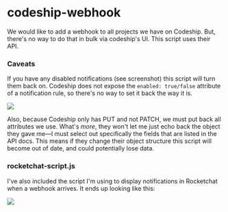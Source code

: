 codeship-webhook
================

We would like to add a webhook to all projects we have on Codeship. But, there's no way to do that in bulk via codeship's UI. This script uses their API.

### Caveats

If you have any disabled notifications (see screenshot) this script will turn them back on. Codeship does not expose the `enabled: true/false` attribute of a notification rule, so there's no way to set it back the way it is.

![](https://trello-attachments.s3.amazonaws.com/58d428743111af1d0a20cf28/5b3ff7f5a1c075faacf408a0/4fb1ec123ddc2b2e06280506d02922ec/capture.png)

Also, because Codeship only has PUT and not PATCH, we must put back all attributes we use. What's _more_, they won't let me just echo back the object they gave me&mdash;I must select out specifically the fields that are listed in the API docs. This means if they change their object structure this script will become out of date, and could potentially lose data.

### rocketchat-script.js

I've also included the script I'm using to display notifications in Rocketchat when a webhook arrives. It ends up looking like this:

![](https://trello-attachments.s3.amazonaws.com/58d428743111af1d0a20cf28/5b3ff9fa52a70ed1cd5900d8/c6eb90de31304cdef3ed2413f7a589d5/capture.png)